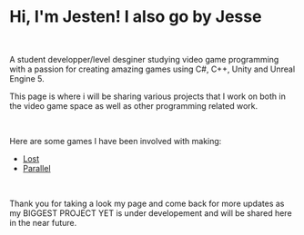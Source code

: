 <h1>Hi, I'm Jesten! I also go by Jesse</h1>

<br>
<p>A student developper/level desginer studying video game programming with a passion for creating amazing games using C#, C++, Unity and Unreal Engine 5.</p>
<p>This page is where i will be sharing various projects that I work on both in the video game space as well as other programming related work.</p>
<br>
<p>Here are some games I have been involved with making:</p>
<ul>
  <li><a href="#" target="_blank">Lost</a></li>
  <li><a href="#" target="_blank">Parallel</a></li>
</ul>
<br>
<p>Thank you for taking a look my page and come back for more updates as my BIGGEST PROJECT YET is under developement and will be shared here in the near future.</p>

